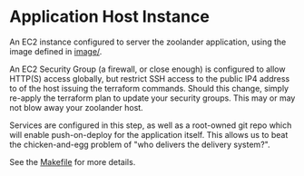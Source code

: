 # Application Host Instance
An EC2 instance configured to server the zoolander application, using the image
defined in [image/](image/).

An EC2 Security Group (a firewall, or close enough) is configured to allow
HTTP(S) access globally, but restrict SSH access to the public IP4 address to
of the host issuing the terraform commands. Should this change, simply re-apply
the terraform plan to update your security groups. This may or may not blow away
your zoolander host.

Services are configured in this step, as well as a root-owned git repo which
will enable push-on-deploy for the application itself. This allows us to beat
the chicken-and-egg problem of "who delivers the delivery system?".

See the [Makefile](Makefile) for more details.
